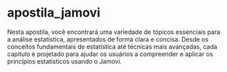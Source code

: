 # apostila_jamovi
Nesta apostila, você encontrará uma variedade de tópicos essenciais para a análise estatística, apresentados de forma clara e concisa. Desde os conceitos fundamentais de estatística até técnicas mais avançadas, cada capítulo é projetado para ajudar os usuários a compreender e aplicar os princípios estatísticos usando o Jamovi.
